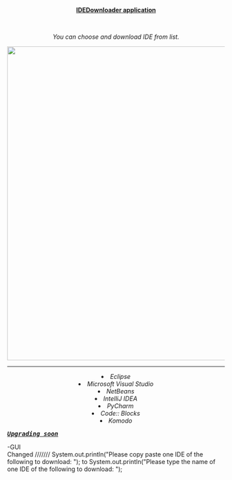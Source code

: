 <p style="text-align: center;"><span style="text-decoration: underline;"><strong>IDEDownloader application</strong> </span></p>
<p style="text-align: center;">&nbsp;</p>
<p style="text-align: center;"><em>You can choose and download IDE from list.</em></p>
<img src="https://i.imgur.com/OtOGY8n.jpg" alt="" width="779" height="726" /></em></p>

<hr size="10" noshade> 


<li style="text-align: center;"><em>Eclipse</em></li>
<li style="text-align: center;"><em>Microsoft Visual Studio</em></li>
<li style="text-align: center;"><em>NetBeans</em></li>
<li style="text-align: center;"><em>IntelliJ IDEA</em></li>
<li style="text-align: center;"><em>PyCharm</em></li>
<li style="text-align: center;"><em>Code:: Blocks</em></li>
<li style="text-align: center;"><em>Komodo</em></li>
</ul>

<div id="tw-target-text-container" class="tw-ta-container tw-nfl">
<pre id="tw-target-text" class="tw-data-text tw-text-large tw-ta" dir="ltr" style="text-align: left;" data-placeholder="&Mu;&epsilon;&tau;ά&phi;&rho;&alpha;&sigma;&eta;"><span style="text-decoration: underline;"><em><strong><span lang="en" tabindex="0">Upgrading soon</span></strong></em></span></pre>
-GUI
</div>
Changed
///////
System.out.println("Please copy paste one IDE of the following to download: ");
to
System.out.println("Please type the name of one IDE of the following to download: ");
